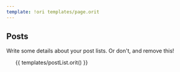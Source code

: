 ```yaml
---
template: !ori templates/page.orit
---
```


## Posts

Write some details about your post lists. Or don't, and remove this!

<ul>
  {{ templates/postList.orit() }}
</ul>
